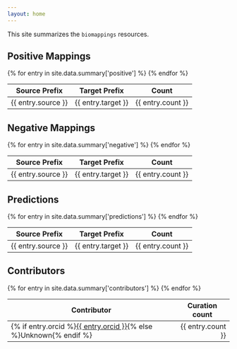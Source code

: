 ```yaml
---
layout: home
---
```

This site summarizes the `biomappings` resources.

## Positive Mappings

<table>
<thead>
<tr>
    <th>Source Prefix</th>
    <th>Target Prefix</th>
    <th>Count</th>
</tr>
</thead>
<tbody>
{% for entry in site.data.summary['positive'] %}
    <tr>
        <td>{{ entry.source }}</td>
        <td>{{ entry.target }}</td>
        <td align="right">{{ entry.count }}</td>
    </tr>
{% endfor %}
</tbody>
</table>

## Negative Mappings

<table>
<thead>
<tr>
    <th>Source Prefix</th>
    <th>Target Prefix</th>
    <th>Count</th>
</tr>
</thead>
<tbody>
{% for entry in site.data.summary['negative'] %}
    <tr>
        <td>{{ entry.source }}</td>
        <td>{{ entry.target }}</td>
        <td align="right">{{ entry.count }}</td>
    </tr>
{% endfor %}
</tbody>
</table>

## Predictions

<table>
<thead>
<tr>
    <th>Source Prefix</th>
    <th>Target Prefix</th>
    <th>Count</th>
</tr>
</thead>
<tbody>
{% for entry in site.data.summary['predictions'] %}
    <tr>
        <td>{{ entry.source }}</td>
        <td>{{ entry.target }}</td>
        <td align="right">{{ entry.count }}</td>
    </tr>
{% endfor %}
</tbody>
</table>

## Contributors

<table>
<thead>
<tr>
    <th>Contributor</th>
    <th>Curation count</th>
</tr>
</thead>
<tbody>
{% for entry in site.data.summary['contributors'] %}
    <tr>
        <td>{% if entry.orcid %}<a href="https://orcid.org/{{ entry.orcid }}">{{ entry.orcid }}</a>{% else %}Unknown{% endif %}</td>
        <td align="right">{{ entry.count }}</td>
    </tr>
{% endfor %}
</tbody>
</table>
